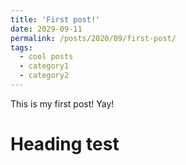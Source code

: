 ```yaml
---
title: 'First post!'
date: 2029-09-11
permalink: /posts/2020/09/first-post/
tags:
  - cool posts
  - category1
  - category2
---
```


This is my first post! Yay!

Heading test
======
